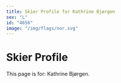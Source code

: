 ```yaml
---
title: Skier Profile for Kathrine Bjørgen
sex: "L"
id: "4656"
image: "/img/flags/nor.svg" 
---
```


# Skier Profile

This page is for: Kathrine Bjørgen.
    